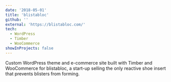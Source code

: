 ```yaml
---
date: '2018-05-01'
title: 'blistabloc'
github: ''
external: 'https://blistabloc.com/'
tech:
  - WordPress
  - Timber
  - WooCommerce
showInProjects: false
---
```


Custom WordPress theme and e-commerce site built with Timber and WooCommerce for blistabloc, a start-up selling the only reactive shoe insert that prevents blisters from forming.
